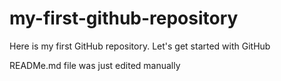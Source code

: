 # my-first-github-repository
Here is my first GitHub repository. Let's get started with GitHub


READMe.md file was just edited manually
